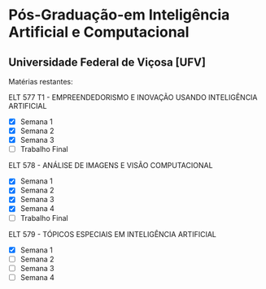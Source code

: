 # Pós-Graduação-em Inteligência Artificial e Computacional
## Universidade Federal de Viçosa [UFV]


Matérias restantes:

ELT 577 T1 - EMPREENDEDORISMO E INOVAÇÃO USANDO INTELIGÊNCIA ARTIFICIAL
- [x] Semana 1
- [x] Semana 2
- [x] Semana 3
- [ ] Trabalho Final

ELT 578 - ANÁLISE DE IMAGENS E VISÃO COMPUTACIONAL
- [x] Semana 1
- [x] Semana 2
- [x] Semana 3
- [x] Semana 4
- [ ] Trabalho Final

ELT 579 - TÓPICOS ESPECIAIS EM INTELIGÊNCIA ARTIFICIAL
- [x] Semana 1
- [ ] Semana 2
- [ ] Semana 3
- [ ] Semana 4
